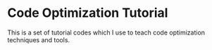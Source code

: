 # Code Optimization Tutorial
This is a set of tutorial codes which I use to teach code optimization techniques and tools.

